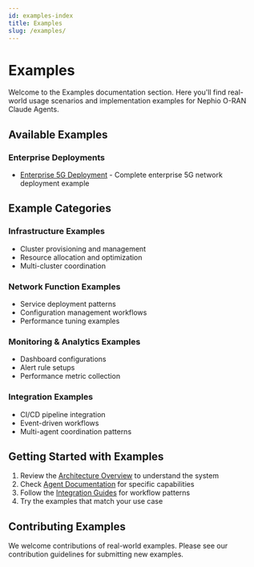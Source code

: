 ```yaml
---
id: examples-index
title: Examples
slug: /examples/
---
```


# Examples

Welcome to the Examples documentation section. Here you'll find real-world usage scenarios and
implementation examples for Nephio O-RAN Claude Agents.

## Available Examples

### Enterprise Deployments

- [Enterprise 5G Deployment](./enterprise-5g-deployment.md) - Complete enterprise 5G network
  deployment example

## Example Categories

### Infrastructure Examples

- Cluster provisioning and management
- Resource allocation and optimization
- Multi-cluster coordination

### Network Function Examples

- Service deployment patterns
- Configuration management workflows
- Performance tuning examples

### Monitoring & Analytics Examples

- Dashboard configurations
- Alert rule setups
- Performance metric collection

### Integration Examples

- CI/CD pipeline integration
- Event-driven workflows
- Multi-agent coordination patterns

## Getting Started with Examples

1. Review the [Architecture Overview](/docs/architecture/overview) to understand the system
2. Check [Agent Documentation](/docs/agents/) for specific capabilities
3. Follow the [Integration Guides](/docs/integration/) for workflow patterns
4. Try the examples that match your use case

## Contributing Examples

We welcome contributions of real-world examples. Please see our contribution guidelines for
submitting new examples.
